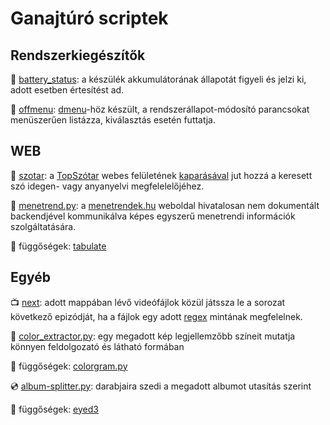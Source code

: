 # Ganajtúró scriptek

## Rendszerkiegészítők

:battery: [battery_status](https://github.com/ganajtur0/ganajturo_scriptek/blob/master/battery_status): a készülék akkumulátorának állapotát figyeli és jelzi ki, adott esetben értesítést ad.

:electric_plug: [offmenu](https://github.com/ganajtur0/ganajturo_scriptek/blob/master/offmenu): [dmenu](https://tools.suckless.org/dmenu/)-höz készült, a rendszerállapot-módosító parancsokat menüszerűen listázza, kiválasztás esetén futtatja.

## WEB

:page_with_curl: [szotar](https://github.com/ganajtur0/ganajturo_scriptek/blob/master/szotar): a [TopSzótar](https://topszotar.hu) webes felületének [kaparásával](https://en.wikipedia.org/wiki/Web_scraping) jut hozzá a keresett szó idegen- vagy anyanyelvi megfelelelőjéhez.

:bus: [menetrend.py](https://github.com/ganajtur0/ganajturo_scriptek/blob/master/menetrend.py): a [menetrendek.hu](https://menetrendek.hu) weboldal hivatalosan nem dokumentált backendjével kommunikálva képes egyszerű menetrendi információk szolgáltatására.

:snake: függőségek: [tabulate](https://pypi.org/project/tabulate/)

## Egyéb

:tv: [next](https://github.com/ganajtur0/ganajturo_scriptek/blob/master/next): adott mappában lévő videófájlok közül játssza le a sorozat következő epizódját, ha a fájlok egy adott [regex](https://en.wikipedia.org/wiki/Regular_expression) mintának megfelelnek.

:art: [color_extractor.py](https://github.com/ganajtur0/ganajturo_scriptek/blob/master/color_extractor.py): egy megadott kép legjellemzőbb színeit mutatja könnyen feldolgozató és látható formában

:snake: függőségek: [colorgram.py](https://pypi.org/project/colorgram.py/)

:cd: [album-splitter.py](https://github.com/ganajtur0/ganajturo_scriptek/blob/master/color_extractor.py): darabjaira szedi a megadott albumot utasítás szerint

:snake: függőségek: [eyed3](https://pypi.org/project/eyed3/)
